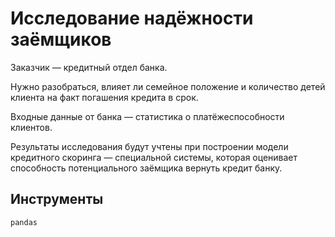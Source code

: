 # Исследование надёжности заёмщиков
Заказчик — кредитный отдел банка. 

Нужно разобраться, влияет ли семейное положение и количество детей клиента на факт погашения кредита в срок. 

Входные данные от банка — статистика о платёжеспособности клиентов.

Результаты исследования будут учтены при построении модели кредитного скоринга — специальной системы, которая оценивает способность потенциального заёмщика вернуть кредит банку.

## Инструменты
`pandas`
